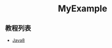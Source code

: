 <div align="center"><h1>MyExample</h1></div>

## 教程列表

+ [Java8](http://www.myexample.cc/java8/index.html)
